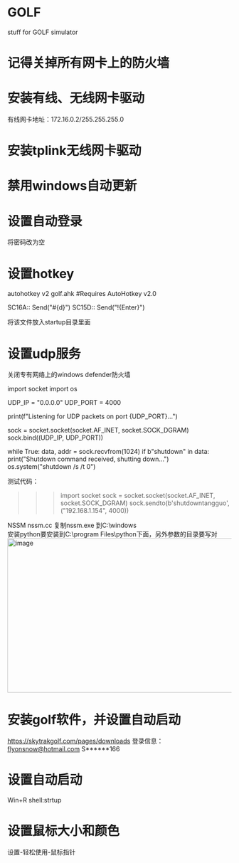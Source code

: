 # GOLF
stuff for GOLF simulator
# 记得关掉所有网卡上的防火墙
# 安装有线、无线网卡驱动
有线网卡地址：172.16.0.2/255.255.255.0


# 安装tplink无线网卡驱动

# 禁用windows自动更新

# 设置自动登录
将密码改为空

# 设置hotkey
autohotkey v2
golf.ahk
#Requires AutoHotkey v2.0

SC16A:: Send("#{d}")
SC15D:: Send("!{Enter}")

将该文件放入startup目录里面


# 设置udp服务
关闭专有网络上的windows defender防火墙

import socket
import os

UDP_IP = "0.0.0.0"
UDP_PORT = 4000

print(f"Listening for UDP packets on port {UDP_PORT}...")

sock = socket.socket(socket.AF_INET, socket.SOCK_DGRAM)
sock.bind((UDP_IP, UDP_PORT))

while True:
    data, addr = sock.recvfrom(1024)
    if b"shutdown" in data:
        print("Shutdown command received, shutting down...")
        os.system("shutdown /s /t 0")

测试代码：
>>> import socket
>>> sock = socket.socket(socket.AF_INET, socket.SOCK_DGRAM)
>>> sock.sendto(b'shutdowntangguo', ("192.168.1.154", 4000))

NSSM
nssm.cc
复制nssm.exe 到C:\windows\
安装python要安装到C:\program Files\python下面，另外参数的目录要写对
<img width="645" height="347" alt="image" src="https://github.com/user-attachments/assets/11291da9-cb0c-46cb-9e96-44665a3480fa" />


# 安装golf软件，并设置自动启动
https://skytrakgolf.com/pages/downloads
登录信息：
flyonsnow@hotmail.com
S******166

# 设置自动启动
Win+R shell:strtup

# 设置鼠标大小和颜色

设置-轻松使用-鼠标指针
